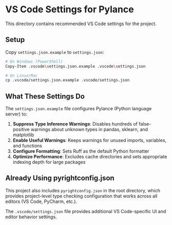 # VS Code Settings for Pylance

This directory contains recommended VS Code settings for the project.

## Setup

Copy `settings.json.example` to `settings.json`:

```bash
# On Windows (PowerShell)
Copy-Item .vscode\settings.json.example .vscode\settings.json

# On Linux/Mac
cp .vscode/settings.json.example .vscode/settings.json
```

## What These Settings Do

The `settings.json.example` file configures Pylance (Python language server) to:

1. **Suppress Type Inference Warnings**: Disables hundreds of false-positive warnings about unknown types in pandas, sklearn, and matplotlib
2. **Enable Useful Warnings**: Keeps warnings for unused imports, variables, and functions
3. **Configure Formatting**: Sets Ruff as the default Python formatter
4. **Optimize Performance**: Excludes cache directories and sets appropriate indexing depth for large packages

## Already Using pyrightconfig.json

This project also includes `pyrightconfig.json` in the root directory, which provides project-level type checking configuration that works across all editors (VS Code, PyCharm, etc.).

The `.vscode/settings.json` file provides additional VS Code-specific UI and editor behavior settings.
